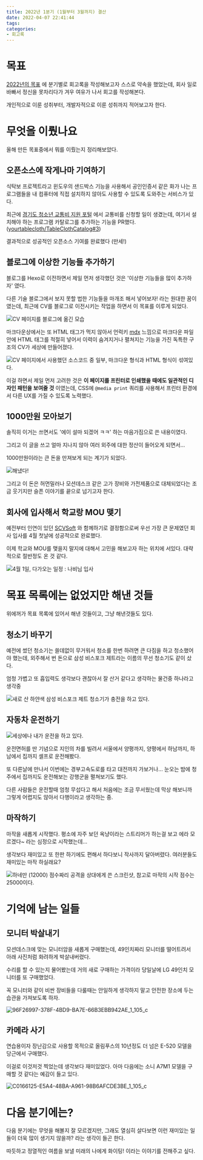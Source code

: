 ```yaml
---
title: 2022년 1분기 (1월부터 3월까지) 결산
date: 2022-04-07 22:41:44
tags:
categories:
- 회고록
---
```




# 목표

[2022년의 목표](//nabi.kim/2022년의-목표/) 에 분기별로 회고록을 작성해보고자 스스로 약속을 했었는데, 회사 일로 바빠서 정신을 못차리다가 겨우 여유가 나서 회고를 작성해본다.

개인적으로 이룬 성취부터, 개발자적으로 이룬 성취까지 적어보고자 한다.



# 무엇을 이뤘나요

올해 만든 목표중에서 뭐를 이뤘는지 정리해보았다.



## 오픈소스에 작게나마 기여하기

식탁보 프로젝트라고 윈도우의 샌드박스 기능을 사용해서 공인인증서 같은 화가 나는 프로그램들을 내 컴퓨터에 직접 설치하지 않아도 사용할 수 있도록 도와주는 서비스가 있다.

최근에 [경기도 청소년 교통비 지원 포털](https://www.gbuspb.kr/userMain.do) 에서 교통비를 신청할 일이 생겼는데, 여기서 설치해야 하는 프로그램 카탈로그를 추가하는 기능을 PR했다. ([yourtablecloth/TableClothCatalog#3](yourtablecloth/TableClothCatalog#3))

결과적으로 성공적인 오픈소스 기여를 완료했다 (만세!)



## 블로그에 이상한 기능들 추가하기

블로그를 Hexo로 이전하면서 제일 먼저 생각했던 것은 '이상한 기능들을 많이 추가하자' 였다.

다른 기술 블로그에서 보지 못할 법한 기능들을 마개조 해서 넣어보자! 라는 원대한 꿈이였는데, 최근에 CV를 블로그로 이전시키는 작업을 하면서 이 목표를 이루게 되었다.

![CV 페이지를 블로그에 옮긴 모습](quarter-one-review/all-new-cv.png)

마크다운상에서는 또 HTML 태그가 먹지 않아서 언럭키 [mdx](https://mdxjs.com) 느낌으로 마크다운 파일 안에 HTML 태그를 적절히 넣어서 이력이 숨겨지거나 펼쳐지는 기능을 가진 독특한 구조의 CV가 세상에 만들어졌다.

![CV 페이지에서 사용했던 소스코드 중 일부, 마크다운 형식과 HTML 형식이 섞여있다.](quarter-one-review/unlucky-mdx.png)

이걸 하면서 제일 먼저 고려한 것은 **이 페이지를 프린터로 인쇄했을 때에도 일관적인 디자인 패턴을 보여줄 것** 이였는데, CSS에 `@media print` 쿼리를 사용해서 프린터 환경에서 다른 UX를 가질 수 있도록 노력했다.



## 1000만원 모아보기

솔직히 이거는 쓰면서도 '에이 설마 되겠어 ㅋㅋ' 하는 마음가짐으로 쓴 내용이였다.

그리고 이 글을 쓰고 얼마 지나지 않아 여러 외주에 대한 정산이 들어오게 되면서...

1000만원이라는 큰 돈을 만져보게 되는 계기가 되었다.

![해냈다!](quarter-one-review/I-did-it-9340450.png)

그리고 이 돈은 허먼밀러나 모션데스크 같은 고가 장비와 가전제품으로 대체되었다는 조금 웃기지만 슬픈 이야기를 끝으로 넘기고자 한다.



## 회사에 입사해서 학교랑 MOU 맺기

예전부터 인연이 있던 [SCVSoft](https://scvsoft.net) 와 함께하기로 결정함으로써 우선 가장 큰 문제였던 회사 입사를 4월 첫날에 성공적으로 완료했다.

이제 학교와 MOU를 맺을지 말지에 대해서 고민을 해보고자 하는 위치에 서있다. 대략적으로 절반정도 온 것 같다.

![4월 1일, 다가오는 일정 : 나비님 입사](quarter-one-review/really-i-did-it.png)



# 목표 목록에는 없었지만 해낸 것들

위에꺼가 목표 목록에 있어서 해낸 것들이고, 그냥 해낸것들도 있다.



## 청소기 바꾸기

예전에 썼던 청소기는 쓸데없이 무거워서 청소를 한번 하려면 큰 다짐을 하고 청소했어야 했는데, 외주해서 번 돈으로 삼성 비스포크 제트라는 이름의 무선 청소기도 같이 샀다.

엄청 가볍고 또 흡입력도 생각보다 괜찮아서 잘 산거 같다고 생각하는 물건중 하나라고 생각중

![새로 산 하얀색 삼성 비스포크 제트 청소기가 충전을 하고 있다.](quarter-one-review/01B10B1E-6FD6-4468-98B7-CB3DDBB5662F_1_105_c.jpeg)



## 자동차 운전하기

![세상에나 내가 운전을 하고 있다.](quarter-one-review/7FEF7988-5D51-4512-AEA0-8E5D4CF01228_1_105_c.jpeg)

운전면허를 딴 기념으로 지인의 차를 빌려서 서울에서 양평까지, 양평에서 하남까지, 하남에서 집까지 셀프로 운전해봤다.

또 다른날에 만나서 이번에는 경부고속도로를 타고 대전까지 가보거나... 눈오는 밤에 청주에서 집까지도 운전해보는 강행군을 펼쳐보기도 했다.

다른 사람들은 운전할때 엄청 무섭다고 해서 처음에는 조금 무서웠는데 막상 해보니까 그렇게 어렵지도 않아서 다행이라고 생각하는 중.



## 마작하기

마작을 새롭게 시작했다. 평소에 자주 보던 옥냥이라는 스트리머가 하는걸 보고 에라 모르겠다~ 라는 심정으로 시작했는데...

생각보다 재미있고 또 한판 하기에도 편해서 하다보니 작사까지 달아버렸다. 여러분들도 재미있는 마작 하실래요?

![하네만 (12000) 점수짜리 공격을 상대에게 쓴 스크린샷, 참고로 마작의 시작 점수는 25000이다.](quarter-one-review/EA6848DC-25B1-49E8-A559-0A37664C9837_1_101_o.jpeg)



# 기억에 남는 일들

## 모니터 박살내기

모션데스크에 맞는 모니터암을 새롭게 구매했는데, 49인치짜리 모니터를 떨어트려서 아래 사진처럼 화려하게 박살내버렸다.

수리를 할 수 있는지 물어봤는데 거의 새로 구매하는 가격이라 당일날에 LG 49인치 모니터를 또 구매했었다.

꼭 모니터와 같이 비싼 장비들을 다룰때는 안일하게 생각하지 말고 안전한 장소에 두는 습관을 가져보도록 하자.

![96F26997-378F-4BD9-BA7E-66B3EBB942AE_1_105_c](quarter-one-review/96F26997-378F-4BD9-BA7E-66B3EBB942AE_1_105_c.jpeg)



## 카메라 사기

연습용이자 장난감으로 사용할 목적으로 올림푸스의 10년정도 더 넘은 E-520 모델을 당근에서 구매했다.

이걸로 이것저것 찍었는데 생각보다 재미있었다. 아마 다음에는 소니 A7M1 모델을 구매할 것 같다는 예감이 들고 있다.

![C0166125-E5A4-48BA-A961-98B6AFCDE3BE_1_105_c](quarter-one-review/C0166125-E5A4-48BA-A961-98B6AFCDE3BE_1_105_c.jpeg)



# 다음 분기에는?

다음 분기에는 무엇을 해볼지 잘 모르겠지만, 그래도 열심히 살다보면 이런 재미있는 일들이 더욱 많이 생기지 않을까? 라는 생각이 들곤 한다.

따듯하고 정열적인 여름을 보낼 미래의 나에게 화이팅! 이라는 이야기를 전해주고 싶다.
